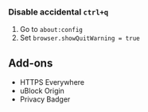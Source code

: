 ### Disable accidental `ctrl+q`

1. Go to `about:config`
2. Set `browser.showQuitWarning = true`

## Add-ons

* HTTPS Everywhere 
* uBlock Origin
* Privacy Badger
